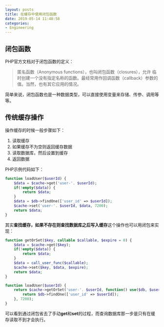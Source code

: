 ```yaml
---
layout: posts
title: 在缓存中使用闭包函数
date: 2019-05-14 11:48:58
categories:
- Engineering
---
```


## 闭包函数

PHP官方文档对于闭包函数的定义：
> 匿名函数（Anonymous functions），也叫闭包函数（closures），允许 临时创建一个没有指定名称的函数。最经常用作回调函数（callback）参数的值。当然，也有其它应用的情况。

简单来说，闭包函数也是一种数据类型，可以直接使用变量来存储、传参、调用等等。

## 传统缓存操作

操作缓存的时候一般步骤如下：

1. 读取缓存
2. 如果缓存不为空则返回缓存数据
3. 读取数据库，然后设置到缓存
4. 返回数据

PHP示例代码如下：

```php
function loadUser($userId) {
    $data = $cache->get('user-'. $userId);
    if(!empty($data)) {
        return $data;
    }
    $data = $db->findOne(['user_id' => $userId]);
    $cache->set('user-'. $userId, $data, 7200);
    return $data;
}
```

其实**查找缓存，如果不存在则查找数据库之后写入缓存**这个操作也可以用闭包来实现：

```php
function getOrSet($key, callable $callable, $expire = 0) {
    $data = $cache->get($key);
    if(!empty($data)) {
        return $data;
    }
    $data = call_user_func($callable);
    $cache->set($key, $data, $expire);
    return $data;
}

function loadUser($userId) {
    return $cache->getOrSet('user-'. $userId, function() use($db, $userId) {
        return $db->findOne(['user_id' => $userId]);
    }, 7200);
}
```

可以看到通过闭包省去了手动**get**和**set**的过程，而查询数据库那一步是只有在缓存读取不到才会执行。